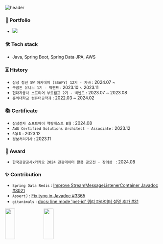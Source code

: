 ![header](https://capsule-render.vercel.app/api?type=waving&color=timeGradient&text=DongCheol%20Kim&fontSize=70&fontAlignY=40&fontAlign=35&height=230&fontColor=ffffff)

### 🧾 Portfolio
- <a href="https://bit.ly/3UqJbQG"><img src="https://img.shields.io/badge/Notion-blue?logo=notion&logoColor=white"></a>

### 🛠️ Tech stack
- Java, Spring Boot, Spring Data JPA, AWS

### ⏳ History
- `삼성 청년 SW 아카데미 (SSAFY) 12기 - 자바` : 2024.07 ~
- `구름톤 유니브 1기 - 백엔드` : 2023.10 ~ 2023.11
- `현대자동차 소프티어 부트캠프 2기 - 백엔드` : 2023.07 ~ 2023.08
- `홍익대학교 컴퓨터공학과` : 2022.03 ~ 2024.02

### 📚 Certificate
- `삼성전자 소프트웨어 역량테스트 B형` : 2024.08
- `AWS Certified Solutions Architect - Associate` : 2023.12
- `SQLD` : 2023.12
- `정보처리기사` : 2023.11

### 🏅 Award
- `한국관광공사x카카오 2024 관광데이터 활용 공모전 - 장려상 ` : 2024.08

### ✨ Contribution
- `Spring Data Redis` : [Improve StreamMessageListenerContainer Javadoc #3021](https://github.com/spring-projects/spring-data-redis/pull/3021)
- `AssertJ` : [Fix typo in Javadoc #3365](https://github.com/assertj/assertj/pull/3365)
- `gitanimals` : [docs: line mode 'pet-id' 쿼리 파라미터 설명 추가 #31](https://github.com/assertj/assertj/pull/3365)

<a href="https://github.com/devxb/gitanimals">
    <img src="https://render.gitanimals.org/lines/csct3434?pet-id=629640887027723051" width="25%" height="100"/><img src="https://render.gitanimals.org/lines/csct3434?pet-id=627422376624737889" width="25%" height="100"/>
</a>
